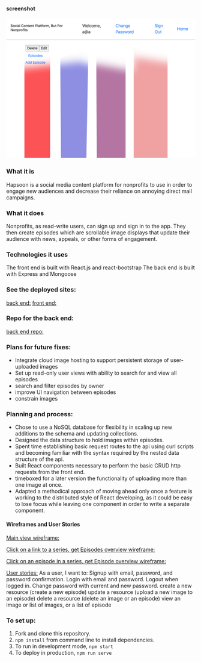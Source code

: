 #### screenshot
![Hapsoon screenshot](./src/hapsoon.png)

### What it is

Hapsoon is a social media content platform for nonprofits to use in order to engage new audiences and decrease their reliance on annoying direct mail campaigns.

### What it does

Nonprofits, as read-write users, can sign up and sign in to the app. They then create episodes which are scrollable image displays that update their audience with news, appeals, or other forms of engagement.

### Technologies it uses

The front end is built with React.js and react-bootstrap
The back end is built with Express and Mongoose

### See the deployed sites:

[back end:](https://enigmatic-hollows-62648.herokuapp.com/)
[front end:](https://fritzable.github.io/capstone-client/)

### Repo for the back end:

[back end repo:](https://github.com/fritzable/capstone-api)

### Plans for future fixes:

- Integrate cloud image hosting to support persistent storage of user-uploaded images
- Set up read-only user views with ability to search for and view all episodes
- search and filter episodes by owner
- improve UI navigation between episodes
- constrain images

### Planning and process:

- Chose to use a NoSQL database for flexibility in scaling up new additions to the schema and updating collections.
- Designed the data structure to hold images within episodes.
- Spent time establishing basic request routes to the api using curl scripts and becoming familiar with the syntax required by the nested data structure of the api.
- Built React components necessary to perform the basic CRUD http requests from the front end.
- timeboxed for a later version the functionality of uploading more than one image at once.
- Adapted a methodical approach of moving ahead only once a feature is working to the distributed style of React developing, as it could be easy to lose focus while leaving one component in order to write a separate component.

#### Wireframes and User Stories
[Main view wireframe:](https://imgur.com/a/P5YYFNV)

[Click on a link to a series, get Episodes overview wireframe:](https://imgur.com/a/GcY5SGD)

[Click on an episode in a series, get Episode overview wireframe:](https://imgur.com/a/FNfvvEB)

[User stories:](#)
As a user, I want to:
Signup with email, password, and password confirmation.
Login with email and password.
Logout when logged in.
Change password with current and new password.
create a new resource (create a new episode)
update a resource (upload a new image to an episode)
delete a resource (delete an image or an episode)
view an image or list of images, or a list of episode

### To set up:
1. Fork and clone this repository.
2. ```npm install``` from command line to install dependencies.
3. To run in development mode, ```npm start```
4. To deploy in production, ```npm run serve```

